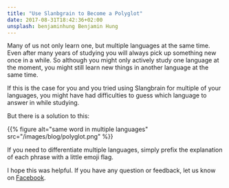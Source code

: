```yaml
---
title: "Use Slanbgrain to Become a Polyglot"
date: 2017-08-31T18:42:36+02:00
unsplash: benjaminhung Benjamin Hung
---
```


Many of us not only learn one, but multiple languages at the same time.
Even after many years of studying you will always pick up something new once in a while.
So although you might only actively study one language at the moment, you might still learn new things in another language at the same time.

If this is the case for you and you tried using Slangbrain for multiple of your languages, you might have had difficulties to guess which language to answer in while studying.

But there is a solution to this:


{{% figure alt="same word in multiple languages" src="/images/blog/polyglot.png" %}}

If you need to differentiate multiple languages, simply prefix the explanation of each phrase with a little emoji flag.


I hope this was helpful. If you have any question or feedback, let us know on [Facebook](https://www.facebook.com/slangbrain/).

